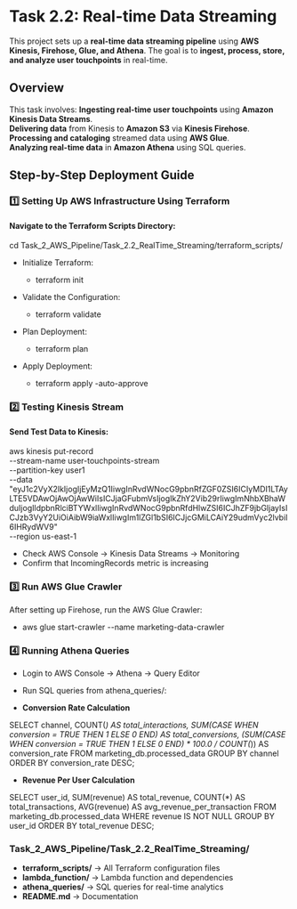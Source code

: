 #  Task 2.2: Real-time Data Streaming

This project sets up a **real-time data streaming pipeline** using **AWS Kinesis, Firehose, Glue, and Athena**. The goal is to **ingest, process, store, and analyze user touchpoints** in real-time.


## **Overview**
This task involves:
 **Ingesting real-time user touchpoints** using **Amazon Kinesis Data Streams**.  
 **Delivering data** from Kinesis to **Amazon S3** via **Kinesis Firehose**.  
 **Processing and cataloging** streamed data using **AWS Glue**.  
 **Analyzing real-time data** in **Amazon Athena** using SQL queries.  


## **Step-by-Step Deployment Guide**

### **1️⃣ Setting Up AWS Infrastructure Using Terraform**
#### **Navigate to the Terraform Scripts Directory:**

cd Task_2_AWS_Pipeline/Task_2.2_RealTime_Streaming/terraform_scripts/

- Initialize Terraform:
  - terraform init
    
- Validate the Configuration:
  - terraform validate
    
- Plan Deployment:
  - terraform plan
    
- Apply Deployment:
  - terraform apply -auto-approve
    
### **2️⃣ Testing Kinesis Stream**
#### **Send Test Data to Kinesis:**

aws kinesis put-record \
  --stream-name user-touchpoints-stream \
  --partition-key user1 \
  --data "eyJ1c2VyX2lkIjogIjEyMzQ1IiwgInRvdWNocG9pbnRfZGF0ZSI6ICIyMDI1LTAyLTE5VDAwOjAwOjAwWiIsICJjaGFubmVsIjogIkZhY2Vib29rIiwgImNhbXBhaWduIjogIldpbnRlciBTYWxlIiwgInRvdWNocG9pbnRfdHlwZSI6ICJhZF9jbGljayIsICJzb3VyY2UiOiAibW9iaWxlIiwgIm1lZGl1bSI6ICJjcGMiLCAiY29udmVyc2lvbiI6IHRydWV9" \
  --region us-east-1
  
- Check AWS Console → Kinesis Data Streams → Monitoring
- Confirm that IncomingRecords metric is increasing 

  
### **3️⃣ Run AWS Glue Crawler**
After setting up Firehose, run the AWS Glue Crawler:

- aws glue start-crawler --name marketing-data-crawler

  
### **4️⃣ Running Athena Queries**

- Login to AWS Console → Athena → Query Editor
- Run SQL queries from athena_queries/:

- **Conversion Rate Calculation**

SELECT 
    channel, 
    COUNT(*) AS total_interactions,
    SUM(CASE WHEN conversion = TRUE THEN 1 ELSE 0 END) AS total_conversions,
    (SUM(CASE WHEN conversion = TRUE THEN 1 ELSE 0 END) * 100.0 / COUNT(*)) AS conversion_rate
FROM marketing_db.processed_data
GROUP BY channel
ORDER BY conversion_rate DESC;

- **Revenue Per User Calculation**

SELECT 
    user_id, 
    SUM(revenue) AS total_revenue,
    COUNT(*) AS total_transactions,
    AVG(revenue) AS avg_revenue_per_transaction
FROM marketing_db.processed_data
WHERE revenue IS NOT NULL
GROUP BY user_id
ORDER BY total_revenue DESC;


### **Task_2_AWS_Pipeline/Task_2.2_RealTime_Streaming/**
- **terraform_scripts/** → All Terraform configuration files
- **lambda_function/** → Lambda function and dependencies
- **athena_queries/** → SQL queries for real-time analytics
- **README.md** → Documentation
